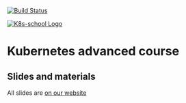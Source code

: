 

[![Build Status](https://travis-ci.org/k8s-school/k8s-advanced.svg?branch=master)](https://travis-ci.org/k8s-school/k8s-advanced)


[![K8s-school Logo](http://k8s-school.fr/images/logo.svg "K8s-school, expertise et formation Kubernetes")](https://k8s-school.fr)

# Kubernetes advanced course

## Slides and materials

All slides are [on our website](https://www.k8s-school.fr/pdf/E_advanced-kubernetes.pdf)
